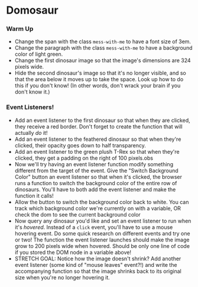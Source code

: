 # Domosaur

### Warm Up

* Change the span with the class `mess-with-me` to have a font size of 3em.
* Change the paragraph with the class `mess-with-me` to have a background color of light green.
* Change the first dinosaur image so that the image's dimensions are 324 pixels wide.
* Hide the second dinosaur's image so that it's no longer visible, and so that the area below it moves up to take the space. Look up how to do this if you don't know! (In other words, don't wrack your brain if you don't know it.)


### Event Listeners!

* Add an event listener to the first dinosaur so that when they are clicked, they receive a red border. Don't forget to create the function that will actually _do_ it!
* Add an event listener to the feathered dinosaur so that when they're clicked, their opacity goes down to half transparency.
* Add an event listener to the green plush T-Rex so that when they're clicked, they get a padding on the right of 100 pixels.obs
* Now we'll try having an event listener function modify something different from the target of the event. Give the "Switch Background Color" button an event listener so that when it's clicked, the browser runs a function to switch the background color of the entire row of dinosaurs. You'll have to both add the event listener and make the function it calls!
* Allow the button to switch the background color back to white. You can track which background color we're currently on with a variable, OR check the dom to see the current background color
* Now query any dinosaur you'd like and set an event listener to run when it's _hovered_. Instead of a `click` event, you'll have to use a mouse hovering event. Do some quick research on different events and try one or two! The function the event listener launches should make the image grow to 200 pixels wide when hovered. Should be only one line of code if you stored the DOM node in a variable above!
* STRETCH GOAL: Notice how the image doesn't shrink? Add another event listener (some kind of "mouse leaves" event?!) and write the accompanying function so that the image shrinks back to its original size when you're no longer hovering it.